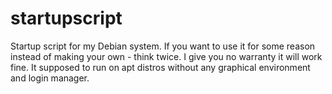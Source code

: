 # startupscript

Startup script for my Debian system.
If you want to use it for some reason instead of making your own - think twice. I give you no warranty it will work fine.
It supposed to run on apt distros without any graphical environment and login manager.
